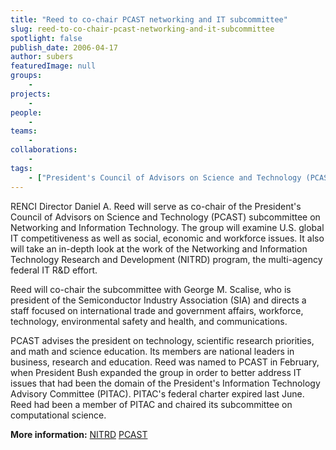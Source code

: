 ```yaml
---
title: "Reed to co-chair PCAST networking and IT subcommittee"
slug: reed-to-co-chair-pcast-networking-and-it-subcommittee
spotlight: false
publish_date: 2006-04-17
author: subers
featuredImage: null
groups:
    - 
projects:
    - 
people:
    - 
teams: 
    - 
collaborations:
    - 
tags:
    - ["President's Council of Advisors on Science and Technology (PCAST)"]
---
```

RENCI Director Daniel A. Reed will serve as co-chair of the President's Council of Advisors on Science and Technology (PCAST) subcommittee on Networking and Information Technology. The group will examine U.S. global IT competitiveness as well as social, economic and workforce issues. It also will take an in-depth look at the work of the Networking and Information Technology Research and Development (NITRD) program, the multi-agency federal IT R&amp;D effort. <!--more-->

Reed will co-chair the subcommittee with George M. Scalise, who is president of the Semiconductor Industry Association (SIA) and directs a staff focused on international trade and government affairs, workforce, technology, environmental safety and health, and communications.

PCAST advises the president on technology, scientific research priorities, and math and science education. Its members are national leaders in business, research and education. Reed was named to PCAST in February, when President Bush expanded the group in order to better address IT issues that had been the domain of the President's Information Technology Advisory Committee (PITAC). PITAC's federal charter expired last June. Reed had been a member of PITAC and chaired its subcommittee on computational science.

<strong>More information:</strong>
<a href="http://www.nitrd.gov/" target="_blank" rel="noopener">NITRD</a>
<a href="http://www.ostp.gov/PCAST/pcast.html" target="_blank" rel="noopener">PCAST</a>
